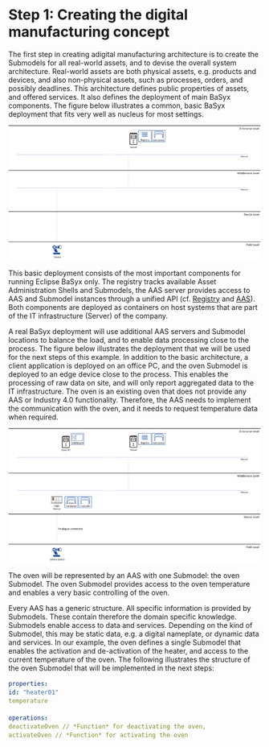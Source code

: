 # Step 1: Creating the digital manufacturing concept

The first step in creating adigital manufacturing architecture is to create the Submodels for all real-world assets, and to devise the overall system architecture. Real-world assets are both physical assets, e.g. products and devices, and also non-physical assets, such as processes, orders, and possibly deadlines. This architecture defines public properties of assets, and offered services. It also defines the deployment of main BaSyx components. The figure below illustrates a common, basic BaSyx deployment that fits very well as nucleus for most settings.


![BaSyx.Example.Java.Step1.NucleusArch.png](./images/800px-BaSyx.Example.Java.Step1.NucleusArch.png)

This basic deployment consists of the most important components for running Eclipse BaSyx only. The registry tracks available Asset Administration Shells and Submodels, the AAS server provides access to AAS and Submodel instances through a unified API (cf. [Registry](../../user_documentation/API/registry.md) and [AAS](../../user_documentation/API/aas.md)). Both components are deployed as containers on host systems that are part of the IT infrastructure (Server) of the company.

A real BaSyx deployment will use additional AAS servers and Submodel locations to balance the load, and to enable data processing close to the process. The figure below illustrates the deployment that we will be used for the next steps of this example. In addition to the basic architecture, a client application is deployed on an office PC, and the oven Submodel is deployed to an edge device close to the process. This enables the processing of raw data on site, and will only report aggregated data to the IT infrastructure. The oven is an existing oven that does not provide any AAS or Industry 4.0 functionality. Therefore, the AAS needs to implement the communication with the oven, and it needs to request temperature data when required.


![BaSyx.Example.Java.Step1.ExampleArch.png](./images/800px-BaSyx.Example.Java.Step1.ExampleArch.png)

The oven will be represented by an AAS with one Submodel: the oven Submodel. The oven Submodel provides access to the oven temperature and enables a very basic controlling of the oven.

Every AAS has a generic structure. All specific information is provided by Submodels. These contain therefore the domain specific knowledge. Submodels enable access to data and services. Depending on the kind of Submodel, this may be static data, e.g. a digital nameplate, or dynamic data and services. In our example, the oven defines a single Submodel that enables the activation and de-activation of the heater, and access to the current temperature of the oven. The following illustrates the structure of the oven Submodel that will be implemented in the next steps:


```yaml
properties:
id: "heater01"
temperature

operations:
deactivateOven // *Function* for deactivating the oven,
activateOven // *Function* for activating the oven
```